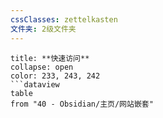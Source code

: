 ```yaml
---
cssClasses: zettelkasten
文件夹: 2级文件夹
---
```


```ad-todo
title: **快速访问**
collapse: open
color: 233, 243, 242
```dataview
table 
from "40 - Obsidian/主页/网站嵌套"
```